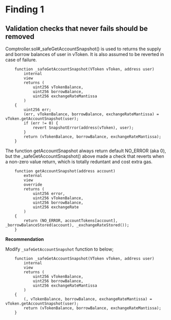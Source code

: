 # Finding 1

## Validation checks that never fails should be removed

Comptroller.sol#_safeGetAccountSnapshot() is used to returns the supply and borrow balances of user in vToken. It is also assumed to be reverted in case of failure. 


```solidity
    function _safeGetAccountSnapshot(VToken vToken, address user)
        internal
        view
        returns (
            uint256 vTokenBalance,
            uint256 borrowBalance,
            uint256 exchangeRateMantissa
        )
    {
        uint256 err;
        (err, vTokenBalance, borrowBalance, exchangeRateMantissa) = vToken.getAccountSnapshot(user);
        if (err != 0) { 
            revert SnapshotError(address(vToken), user);
        }
        return (vTokenBalance, borrowBalance, exchangeRateMantissa);
    }
```

The function getAccountSnapshot always return default NO_ERROR (aka 0), but the _safeGetAccountSnapshot() above made a check that reverts when a non-zero value return, which is totally reduntant and cost extra gas. 

```solidity
    function getAccountSnapshot(address account)
        external
        view
        override
        returns (
            uint256 error,
            uint256 vTokenBalance,
            uint256 borrowBalance,
            uint256 exchangeRate
        )
    {
        return (NO_ERROR, accountTokens[account], _borrowBalanceStored(account), _exchangeRateStored());
    }
```

**Recommendation**

Modify `_safeGetAccountSnapshot` function to below;
```solidity
    function _safeGetAccountSnapshot(VToken vToken, address user)
        internal
        view
        returns (
            uint256 vTokenBalance,
            uint256 borrowBalance,
            uint256 exchangeRateMantissa
        )
    {
        (, vTokenBalance, borrowBalance, exchangeRateMantissa) = vToken.getAccountSnapshot(user);
        return (vTokenBalance, borrowBalance, exchangeRateMantissa);
    }
```

